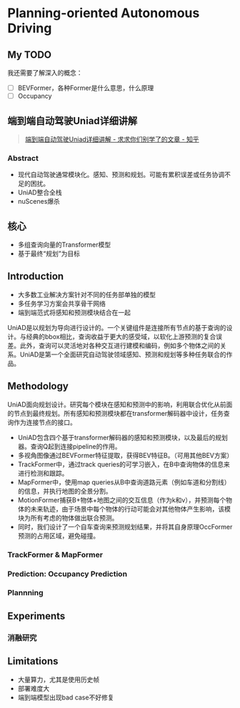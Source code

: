 # Planning-oriented Autonomous Driving

## My TODO

我还需要了解深入的概念：

- [ ] BEVFormer，各种Former是什么意思，什么原理
- [ ] Occupancy

## 端到端自动驾驶Uniad详细讲解

> [端到端自动驾驶Uniad详细讲解 - 求求你们别学了的文章 - 知乎](https://zhuanlan.zhihu.com/p/642373931)

### Abstract

- 现代自动驾驶通常模块化。感知、预测和规划。可能有累积误差或任务协调不足的困扰。
- UniAD整合全栈
- nuScenes爆杀

## 核心

- 多组查询向量的Transformer模型
- 基于最终“规划”为目标

## Introduction

- 大多数工业解决方案针对不同的任务部单独的模型
- 多任务学习方案会共享骨干网络
- 端到端范式将感知和预测模块结合在一起

UniAD是以规划为导向进行设计的。一个关键组件是连接所有节点的基于查询的设计。与经典的bbox相比，查询收益于更大的感受域，以软化上游预测的复合误差。此外，查询可以灵活地对各种交互进行建模和编码，例如多个物体之间的关系。UniAD是第一个全面研究自动驾驶领域感知、预测和规划等多种任务联合的作品。

## Methodology

UniAD面向规划设计。研究每个模块在感知和预测中的影响，利用联合优化从前面的节点到最终规划。所有感知和预测模块都在transformer解码器中设计，任务查询作为连接节点的接口。

- UniAD包含四个基于transformer解码器的感知和预测模块，以及最后的规划器。查询Q起到连接pipeline的作用。
- 多视角图像通过BEVFormer特征提取，获得BEV特征B。（可用其他BEV方案）
- TrackFormer中，通过track queries的可学习嵌入，在B中查询物体的信息来进行检测和跟踪。
- MapFormer中，使用map queries从B中查询道路元素（例如车道和分割线）的信息，并执行地图的全景分割。
- MotionFormer捕获B+物体+地图之间的交互信息（作为k和v），并预测每个物体的未来轨迹，由于场景中每个物体的行动可能会对其他物体产生影响，该模块为所有考虑的物体做出联合预测。
- 同时，我们设计了一个自车查询来预测规划结果，并将其自身原理OccFormer预测的占用区域，避免碰撞。

### TrackFormer & MapFormer

### Prediction: Occupancy Prediction

### Plannning

## Experiments

### 消融研究

## Limitations

- 大量算力，尤其是使用历史帧
- 部署难度大
- 端到端模型出现bad case不好修复
